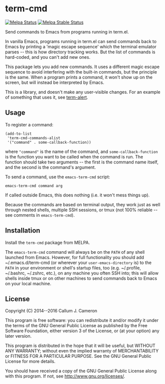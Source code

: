 term-cmd
========

[![Melpa Status](https://melpa.org/packages/term-cmd-badge.svg)](https://melpa.org/#/term-cmd)
[![Melpa Stable Status](https://stable.melpa.org/packages/term-cmd-badge.svg)](https://stable.melpa.org/#/term-cmd)

Send commands to Emacs from programs running in term.el.

In vanilla Emacs, programs running in term.el can send commands back
to Emacs by printing a 'magic escape sequence' which the terminal
emulator parses -- this is how directory tracking works. But the list
of commands is hard-coded, and you can't add new ones.

This package lets you add new commands. It uses a different magic
escape sequence to avoid interfering with the built-in commands, but
the principle is the same. When a program prints a command, it won't
show up on the screen, but will instead be interpreted by Emacs.

This is a library, and doesn't make any user-visible changes. For an
example of something that uses it, see
[term-alert](https://github.com/CallumCameron/term-alert).


Usage
-----

To register a command:

    (add-to-list
     'term-cmd-commands-alist
     '("command" . some-callback-function))

where `"command"` is the name of the command, and
`some-callback-function` is the function you want to be called when
the command is run. The function should take two arguments -- the
first is the command name itself, and the second is the command's
argument.

To send a command, use the `emacs-term-cmd` script:

    emacs-term-cmd command arg

If called outside Emacs, this does nothing (i.e. it won't mess things
up).

Because the commands are based on terminal output, they work just as
well through nested shells, multiple SSH sessions, or tmux (not 100%
reliable -- see comments in `emacs-term-cmd`).


Installation
------------

Install the `term-cmd` package from MELPA.

The `emacs-term-cmd` command will always be on the `PATH` of any shell
launched from Emacs. However, for full functionality you should add
~/.emacs.d/term-cmd (or wherever your `user-emacs-directory` is) to
the `PATH` in your environment or shell's startup files, too
(e.g. ~/.profile, ~/.bashrc, ~/.zshrc, etc.), on any machine you often
SSH into; this will allow shells inside tmux or on other machines to
send commands back to Emacs on your local machine.


License
-------

Copyright (C) 2014--2016 Callum J. Cameron

This program is free software: you can redistribute it and/or modify
it under the terms of the GNU General Public License as published by
the Free Software Foundation, either version 3 of the License, or (at
your option) any later version.

This program is distributed in the hope that it will be useful, but
WITHOUT ANY WARRANTY; without even the implied warranty of
MERCHANTABILITY or FITNESS FOR A PARTICULAR PURPOSE.  See the GNU
General Public License for more details.

You should have received a copy of the GNU General Public License
along with this program.  If not, see <http://www.gnu.org/licenses/>.
